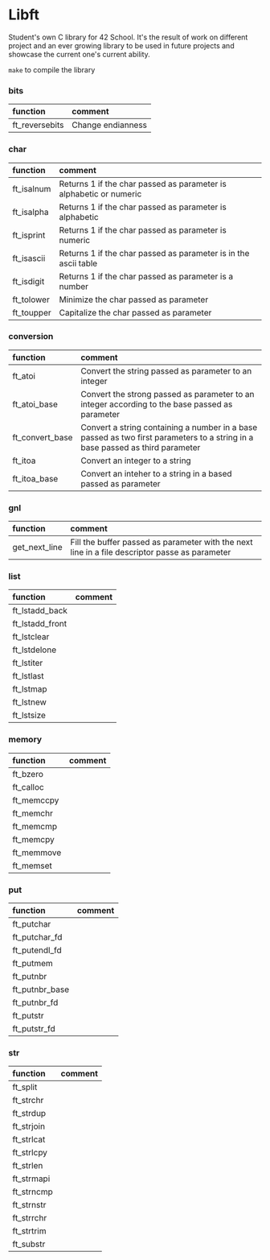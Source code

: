 # Libft
Student's own C library for 42 School. It's the result of work on different project and an ever growing library to be used in future projects and showcase the current one's current ability.

`make` to compile the library

### bits
|function		| 	comment |
|:--------------|:----------|
ft_reversebits	|Change endianness

### char

|function		| 	comment |
|:--------------|:----------|
ft_isalnum		|Returns 1 if the char passed as parameter is alphabetic or numeric
ft_isalpha		|Returns 1 if the char passed as parameter is alphabetic
ft_isprint		|Returns 1 if the char passed as parameter is numeric
ft_isascii		|Returns 1 if the char passed as parameter is in the ascii table
ft_isdigit		|Returns 1 if the char passed as parameter is a number
ft_tolower		|Minimize the char passed as parameter
ft_toupper		|Capitalize the char passed as parameter

### conversion
|function		| 	comment |
|:--------------|:----------|
ft_atoi			|Convert the string passed as parameter to an integer
ft_atoi_base	|Convert the strong passed as parameter to an integer according to the base passed as parameter
ft_convert_base	|Convert a string containing a number in a base passed as two first parameters to a string in a base passed as third parameter
ft_itoa			|Convert an integer to a string
ft_itoa_base	|Convert an inteher to a string in a based passed as parameter

### gnl
|function		| 	comment |
|:--------------|:----------|
get_next_line	|Fill the buffer passed as parameter with the next line in a file descriptor passe as parameter

### list
|function		| 	comment |
|:--------------|:----------|
ft_lstadd_back	|
ft_lstadd_front	|
ft_lstclear		|
ft_lstdelone	|
ft_lstiter		|
ft_lstlast		|
ft_lstmap		|
ft_lstnew		|
ft_lstsize		|

### memory
|function		| 	comment |
|:--------------|:----------|
ft_bzero		|
ft_calloc		|
ft_memccpy		|
ft_memchr		|
ft_memcmp		|
ft_memcpy		|
ft_memmove		|
ft_memset		|

### put
|function		| 	comment |
|:--------------|:----------|
ft_putchar		|
ft_putchar_fd	|
ft_putendl_fd	|
ft_putmem		|
ft_putnbr		|
ft_putnbr_base	|
ft_putnbr_fd	|
ft_putstr		|
ft_putstr_fd	|

### str
|function		| 	comment |
|:--------------|:----------|
ft_split		|
ft_strchr		|
ft_strdup		|
ft_strjoin		|
ft_strlcat		|
ft_strlcpy		|
ft_strlen		|
ft_strmapi		|
ft_strncmp		|
ft_strnstr		|
ft_strrchr		|
ft_strtrim		|
ft_substr		|
